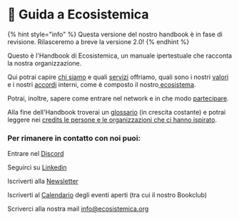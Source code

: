 # 🦮 Guida a Ecosistemica



{% hint style="info" %}
Questa versione del nostro handbook è in fase di revisione. Rilasceremo a breve la versione 2.0!&#x20;
{% endhint %}

Questo è l'Handbook di Ecosistemica, un manuale ipertestuale che racconta la nostra organizzazione.

Qui potrai capire [chi siamo](lorganizzazione/cose-ecosistemica.md) e quali [servizi](lorganizzazione/i-nostri-servizi.md) offriamo, quali sono i nostri [valori](lorganizzazione/i-nostri-valori.md) e i nostri [accordi](glossario/politiche-accordi.md) interni, come è composto il nostro[ ecosistema](broken-reference).

Potrai, inoltre, sapere come entrare nel network e in che modo [partecipare](broken-reference).

Alla fine dell'Handbook troverai un [glossario](glossario/) (in crescita costante) e potrai leggere nei [credits le persone e le organizzazioni che ci hanno ispirato](credits-e-revisioni.md).

### Per rimanere in contatto con noi puoi:

Entrare nel [Discord](https://discord.com/invite/AydYXyAbq7)

Seguirci su [Linkedin](https://www.linkedin.com/company/ecosistemica)

Iscriverti alla [Newsletter](https://mailchi.mp/2089a203f83d/ecosistemica)

Iscriverti al [Calendario](https://calendar.google.com/calendar/u/0?cid=MzJjYzNjNWMyZjFjMzAwZDBkYjExZWM3Yzc3OTE1ZGZhZjE5ZTk3YmE5NDk2NjUyMWZjNDkyNTllNjIyMWFkZEBncm91cC5jYWxlbmRhci5nb29nbGUuY29t) degli eventi aperti (tra cui il nostro Bookclub)

Scriverci alla nostra mail [info@ecosistemica.org](mailto:info@ecosistemica.org)



